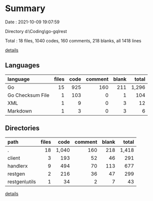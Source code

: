 # Summary

Date : 2021-10-09 19:07:59

Directory d:\Coding\go-gqlrest

Total : 18 files,  1040 codes, 160 comments, 218 blanks, all 1418 lines

[details](details.md)

## Languages
| language | files | code | comment | blank | total |
| :--- | ---: | ---: | ---: | ---: | ---: |
| Go | 15 | 925 | 160 | 211 | 1,296 |
| Go Checksum File | 1 | 103 | 0 | 1 | 104 |
| XML | 1 | 9 | 0 | 3 | 12 |
| Markdown | 1 | 3 | 0 | 3 | 6 |

## Directories
| path | files | code | comment | blank | total |
| :--- | ---: | ---: | ---: | ---: | ---: |
| . | 18 | 1,040 | 160 | 218 | 1,418 |
| client | 3 | 193 | 52 | 46 | 291 |
| handlerx | 9 | 494 | 70 | 113 | 677 |
| restgen | 2 | 216 | 36 | 47 | 299 |
| restgen\utils | 1 | 34 | 2 | 7 | 43 |

[details](details.md)